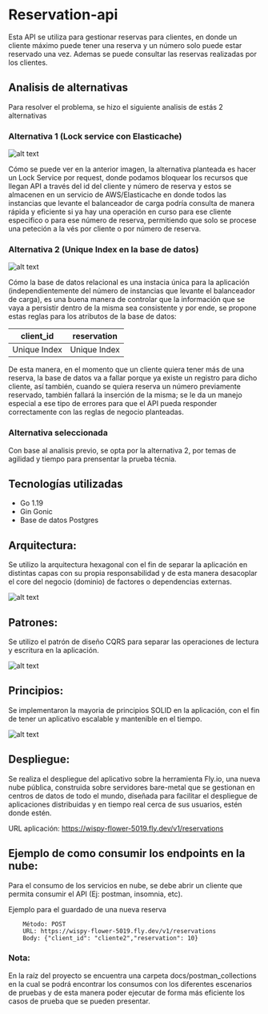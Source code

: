 # Reservation-api

Esta API se utiliza para gestionar reservas para clientes, en donde un cliente máximo puede tener una reserva y un número solo puede estar reservado una vez. Ademas se puede consultar las reservas realizadas por los clientes.

## Analisis de alternativas

Para resolver el problema, se hizo el siguiente analisis de estás 2 alternativas

### Alternativa 1 (Lock service con Elasticache)

![alt text](./docs/img/elasticache_option.png)

Cómo se puede ver en la anterior imagen, la alternativa planteada es hacer un Lock Service por request, donde podamos bloquear los recursos que llegan API a través del id del cliente y número de reserva y estos se almacenen en un servicio de AWS/Elasticache en donde todos las instancias que levante el balanceador de carga podría consulta de manera rápida y eficiente si ya hay una operación en curso para ese cliente especifico o para ese número de reserva, permitiendo que solo se procese una peteción a la vés por cliente o por número de reserva.

### Alternativa 2 (Unique Index en la base de datos)

![alt text](./docs/img/database_option.png)

Cómo la base de datos relacional es una instacia única para la aplicación (independientemente del número de instancias que levante el balanceador de carga), es una buena manera de controlar que la información que se vaya a persistir dentro de la misma sea consistente y por ende, se propone estas reglas para los atributos de la base de datos:

| client_id  |  reservation |   
|---|---|
|  Unique Index | Unique Index  |

De esta manera, en el momento que un cliente quiera tener más de una reserva, la base de datos va a fallar porque ya existe un registro para dicho cliente, así también, cuando se quiera reserva un número previamente reservado, también fallará la inserción de la misma; se le da un manejo especial a ese tipo de errores para que el API pueda responder correctamente con las reglas de negocio planteadas.

### Alternativa seleccionada

Con base al analisis previo, se opta por la alternativa 2, por temas de agilidad y tiempo para prensentar la prueba técnia.

## Tecnologías utilizadas

- Go 1.19
- Gin Gonic
- Base de datos Postgres

## Arquitectura:

Se utilizo la arquitectura hexagonal con el fin de separar la aplicación en distintas capas con su propia responsabilidad y de esta manera desacoplar el core del negocio (dominio) de factores o dependencias externas.

![alt text](./docs/img/hexagonal.png)

## Patrones:

Se utilizo el patrón de diseño CQRS para separar las operaciones de lectura y escritura en la aplicación.

![alt text](./docs/img/cqrs.png)

## Principios:

Se implementaron la mayoria de principios SOLID en la aplicación, con el fin de tener un aplicativo escalable y mantenible en el tiempo.

![alt text](./docs/img/solid.png)

## Despliegue:

Se realiza el despliegue del aplicativo sobre la herramienta Fly.io, una nueva nube pública, construida sobre servidores bare-metal que se gestionan en centros de datos de todo el mundo, diseñada para facilitar el despliegue de aplicaciones distribuidas y en tiempo real cerca de sus usuarios, estén donde estén.

URL aplicación: https://wispy-flower-5019.fly.dev/v1/reservations

## Ejemplo de como consumir los endpoints en la nube:

Para el consumo de los servicios en nube, se debe abrir un cliente que permita consumir el API (Ej: postman, insomnia, etc).

Ejemplo para el guardado de una nueva reserva

        Método: POST
        URL: https://wispy-flower-5019.fly.dev/v1/reservations
        Body: {"client_id": "cliente2","reservation": 10}

### Nota:
En la raíz del proyecto se encuentra una carpeta docs/postman_collections en la cual se podrá encontrar los consumos con los diferentes escenarios de pruebas y de esta manera poder ejecutar de forma más eficiente los casos de prueba que se pueden presentar.
